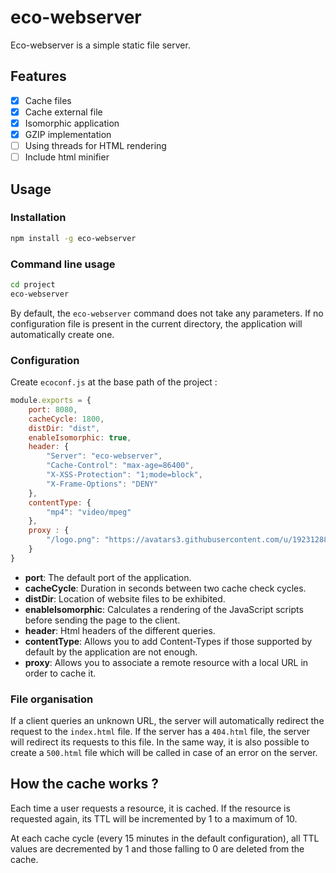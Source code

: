 # eco-webserver

Eco-webserver is a simple static file server.

## Features

- [X] Cache files
- [X] Cache external file
- [X] Isomorphic application
- [X] GZIP implementation
- [ ] Using threads for HTML rendering
- [ ] Include html minifier

## Usage

### Installation

```sh
npm install -g eco-webserver
```

### Command line usage

```sh
cd project
eco-webserver
```

By default, the `eco-webserver` command does not take any parameters. If no configuration file is present in the current directory, the application will automatically create one.

### Configuration

Create `ecoconf.js` at the base path of the project :

```js
module.exports = {
    port: 8080,
    cacheCycle: 1800,
    distDir: "dist",
    enableIsomorphic: true,
    header: {
        "Server": "eco-webserver",
        "Cache-Control": "max-age=86400",
        "X-XSS-Protection": "1;mode=block",
        "X-Frame-Options": "DENY"
    },
    contentType: {
        "mp4": "video/mpeg"
    },
    proxy : {
        "/logo.png": "https://avatars3.githubusercontent.com/u/19231288?s=460&u=5c37f3bb39a8ba2a6e925f120e71b748b254e3d9&v=4"
    }
}
```

- **port**: The default port of the application.
- **cacheCycle**: Duration in seconds between two cache check cycles.
- **distDir**: Location of website files to be exhibited.
- **enableIsomorphic**: Calculates a rendering of the JavaScript scripts before sending the page to the client.
- **header**: Html headers of the different queries.
- **contentType**: Allows you to add Content-Types if those supported by default by the application are not enough.
- **proxy**: Allows you to associate a remote resource with a local URL in order to cache it.

### File organisation

If a client queries an unknown URL, the server will automatically redirect the request to the `index.html` file. If the server has a `404.html` file, the server will redirect its requests to this file. In the same way, it is also possible to create a `500.html` file which will be called in case of an error on the server.

## How the cache works ?

Each time a user requests a resource, it is cached. If the resource is requested again, its TTL will be incremented by 1 to a maximum of 10.

At each cache cycle (every 15 minutes in the default configuration), all TTL values are decremented by 1 and those falling to 0 are deleted from the cache.
